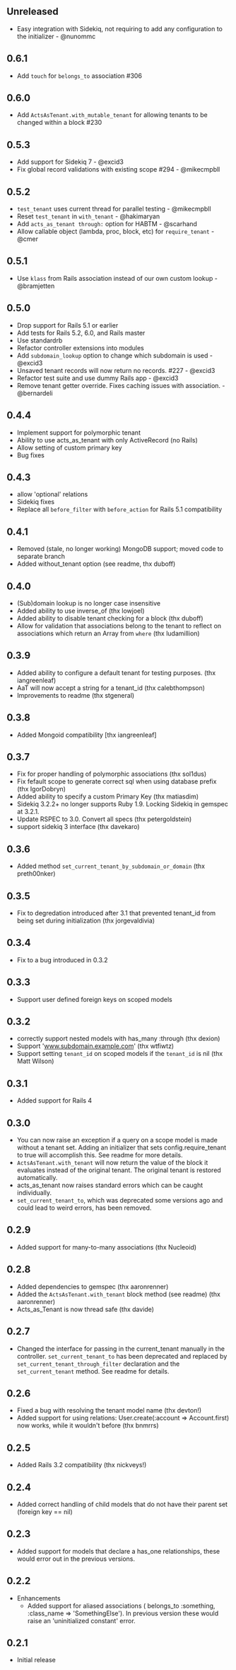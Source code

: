Unreleased
----------

* Easy integration with Sidekiq, not requiring to add any configuration to the initializer - @nunommc

0.6.1
-----

* Add `touch` for `belongs_to` association #306

0.6.0
-----

* Add `ActsAsTenant.with_mutable_tenant` for allowing tenants to be changed within a block #230

0.5.3
-----

* Add support for Sidekiq 7 - @excid3
* Fix global record validations with existing scope #294 - @mikecmpbll

0.5.2
-----

* `test_tenant` uses current thread for parallel testing - @mikecmpbll
* Reset `test_tenant` in `with_tenant` - @hakimaryan
* Add `acts_as_tenant through:` option for HABTM - @scarhand
* Allow callable object (lambda, proc, block, etc) for `require_tenant` - @cmer

0.5.1
-----

* Use `klass` from Rails association instead of our own custom lookup - @bramjetten

0.5.0
-----

* Drop support for Rails 5.1 or earlier
* Add tests for Rails 5.2, 6.0, and Rails master
* Use standardrb
* Refactor controller extensions into modules
* Add `subdomain_lookup` option to change which subdomain is used - @excid3
* Unsaved tenant records will now return no records. #227 - @excid3
* Refactor test suite and use dummy Rails app - @excid3
* Remove tenant getter override. Fixes caching issues with association. - @bernardeli

0.4.4
-----
* Implement support for polymorphic tenant
* Ability to use acts_as_tenant with only ActiveRecord (no Rails)
* Allow setting of custom primary key
* Bug fixes

0.4.3
-----
* allow 'optional' relations
* Sidekiq fixes
* Replace all `before_filter` with `before_action` for Rails 5.1 compatibility

0.4.1
------
* Removed (stale, no longer working) MongoDB support; moved code to separate branch
* Added without_tenant option (see readme, thx duboff)

0.4.0
------
* (Sub)domain lookup is no longer case insensitive
* Added ability to use inverse_of (thx lowjoel)
* Added ability to disable tenant checking for a block (thx duboff)
* Allow for validation that associations belong to the tenant to reflect on associations which return an Array from `where` (thx ludamillion)

0.3.9
-----
* Added ability to configure a default tenant for testing purposes. (thx iangreenleaf)
* AaT will now accept a string for a tenant_id (thx calebthompson)
* Improvements to readme (thx stgeneral)

0.3.8
-----
* Added Mongoid compatibility [thx iangreenleaf]

0.3.7
-----
* Fix for proper handling of polymorphic associations (thx sol1dus)
* Fix fefault scope to generate correct sql when using database prefix (thx IgorDobryn)
* Added ability to specify a custom Primary Key (thx matiasdim)
* Sidekiq 3.2.2+ no longer supports Ruby 1.9. Locking Sidekiq in gemspec at 3.2.1.
* Update RSPEC to 3.0. Convert all specs (thx petergoldstein)
* support sidekiq 3 interface (thx davekaro)

0.3.6
-----
* Added method `set_current_tenant_by_subdomain_or_domain` (thx preth00nker)

0.3.5
-----
* Fix to degredation introduced after 3.1 that prevented tenant_id from being set during initialization (thx jorgevaldivia)

0.3.4
-----
* Fix to a bug introduced in 0.3.2

0.3.3
-----
* Support user defined foreign keys on scoped models

0.3.2
-----
* correctly support nested models with has_many :through (thx dexion)
* Support 'www.subdomain.example.com' (thx wtfiwtz)
* Support setting `tenant_id` on scoped models if the `tenant_id` is nil (thx Matt Wilson)

0.3.1
-----
* Added support for Rails 4

0.3.0
-----
* You can now raise an exception if a query on a scope model is made without a tenant set. Adding an initializer that sets config.require_tenant to true will accomplish this. See readme for more details.
* `ActsAsTenant.with_tenant` will now return the value of the block it evaluates instead of the original tenant. The original tenant is restored automatically.
* acts_as_tenant now raises standard errors which can be caught individually.
* `set_current_tenant_to`, which was deprecated some versions ago and could lead to weird errors, has been removed.


0.2.9
-----
* Added support for many-to-many associations (thx Nucleoid)

0.2.8
-----
* Added dependencies to gemspec (thx aaronrenner)
* Added the `ActsAsTenant.with_tenant` block method (see readme) (thx aaronrenner)
* Acts_as_Tenant is now thread safe (thx davide)

0.2.7
-----
* Changed the interface for passing in the current_tenant manually in the controller. `set_current_tenant_to` has been deprecated and replaced by `set_current_tenant_through_filter` declaration and the `set_current_tenant` method. See readme for details.

0.2.6
-----
* Fixed a bug with resolving the tenant model name (thx devton!)
* Added support for using relations: User.create(:account => Account.first) now works, while it wouldn't before (thx bnmrrs)

0.2.5
-----
* Added Rails 3.2 compatibility (thx nickveys!)

0.2.4
-----
* Added correct handling of child models that do not have their parent set (foreign key == nil)


0.2.3
-----
* Added support for models that declare a has_one relationships, these would error out in the previous versions.


0.2.2
-----
* Enhancements
  * Added support for aliased associations ( belongs_to :something, :class_name => 'SomethingElse'). In previous version these would raise an 'uninitialized constant' error.

0.2.1
-----
* Initial release
